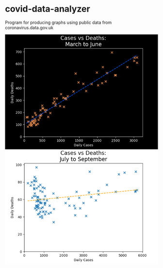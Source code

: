 # covid-data-analyzer
Program for producing graphs using public data from coronavirus.data.gov.uk

![Sample](https://github.com/NascentSolutions/covid-data-analyzer/blob/master/Sample.png)
